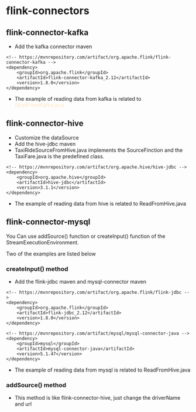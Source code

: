 # flink-connectors

## flink-connector-kafka
* Add the kafka connector maven
```
<!-- https://mvnrepository.com/artifact/org.apache.flink/flink-connector-kafka -->
<dependency>
    <groupId>org.apache.flink</groupId>
    <artifactId>flink-connector-kafka_2.12</artifactId>
    <version>1.8.0</version>
</dependency>
```
* The example of reading data from kafka is related to <font color=#FFE4C4> ReadFromKafka.java</font>
## flink-connector-hive
* Customize the dataSource
* Add the hive-jdbc maven
* TaxiRideSourceFromHive.java implements the SourceFinction and the TaxiFare.java is the predefined class.
```
<!-- https://mvnrepository.com/artifact/org.apache.hive/hive-jdbc -->
<dependency>
    <groupId>org.apache.hive</groupId>
    <artifactId>hive-jdbc</artifactId>
    <version>3.1.1</version>
</dependency>
```
* The example of reading data from hive is related to ReadFromHive.java
## flink-connector-mysql
You Can use addSource() function or createInput() function of the StreamExecutionEnvironment.

Two of the examples are listed below

### createInput() method
* Add the flink-jdbc maven and mysql-connector maven
```
<!-- https://mvnrepository.com/artifact/org.apache.flink/flink-jdbc -->
<dependency>
    <groupId>org.apache.flink</groupId>
    <artifactId>flink-jdbc_2.12</artifactId>
    <version>1.8.0</version>
</dependency>

<!-- https://mvnrepository.com/artifact/mysql/mysql-connector-java -->
<dependency>
	<groupId>mysql</groupId>
	<artifactId>mysql-connector-java</artifactId>
	<version>5.1.47</version>
</dependency>
```
* The example of reading data from mysql is related to ReadFromHive.java
### addSource() method
* This method is like flink-connector-hive, just change the driverName and url
